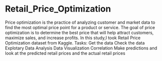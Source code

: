 # Retail_Price_Optimization

Price optimization is the practice of analyzing customer and market data to find the most optimal price point for a product or service. The goal of price optimization is to determine the best price that will help attract customers, maximize sales, and increase profits.
In this study,I took Retail Price Optimization dataset from Kaggle.
Tasks:
   Get the data
   Check the data
   Explotary Data Analysis
   Data Visualization
   Correlation
   Make predictions and look at the predicted retail prices and the actual retail prices
